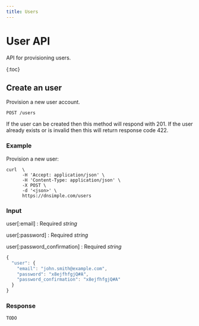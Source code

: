 ```yaml
---
title: Users
---
```


# User API

API for provisioning users.

{:toc}


## Create an user

Provision a new user account.

    POST /users

If the user can be created then this method will respond with 201.
If the user already exists or is invalid then this will return response code 422.

### Example

Provision a new user:

    curl  \
          -H 'Accept: application/json' \
          -H 'Content-Type: application/json' \
          -X POST \
          -d '<json>' \
          https://dnsimple.com/users

### Input

user[:email]
: Required _string_

user[:password]
: Required _string_

user[:password_confirmation]
: Required _string_

~~~ js
{
  "user": {
    "email": "john.smith@example.com",
    "password": "x8ejfhfgjQ#A",
    "password_confirmation": "x8ejfhfgjQ#A" 
  }
}
~~~

### Response

~~~ js
TODO
~~~
